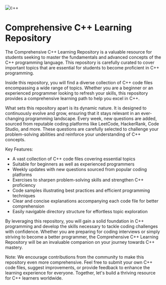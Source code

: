 ![c++](https://github.com/Shreyansh-saagar/Comprehensive_CPP_Learning/assets/92909979/e81d9c7c-6eed-4006-979e-c5c4f77f4f28)


# Comprehensive C++ Learning Repository

The Comprehensive C++ Learning Repository is a valuable resource for students seeking to master the fundamentals and advanced concepts of the C++ programming language. This repository is carefully curated to cover important topics that are essential for students to become proficient in C++ programming.

Inside this repository, you will find a diverse collection of C++ code files encompassing a wide range of topics. Whether you are a beginner or an experienced programmer looking to refresh your skills, this repository provides a comprehensive learning path to help you excel in C++.

What sets this repository apart is its dynamic nature. It is designed to continuously evolve and grow, ensuring that it stays relevant in an ever-changing programming landscape. Every week, new questions are added, sourced from reputable coding platforms like LeetCode, HackerRank, Code Studio, and more. These questions are carefully selected to challenge your problem-solving abilities and reinforce your understanding of C++ concepts.

Key Features:
- A vast collection of C++ code files covering essential topics
- Suitable for beginners as well as experienced programmers
- Weekly updates with new questions sourced from popular coding platforms
- Exercises to sharpen problem-solving skills and strengthen C++ proficiency
- Code samples illustrating best practices and efficient programming techniques
- Clear and concise explanations accompanying each code file for better comprehension
- Easily navigable directory structure for effortless topic exploration

By leveraging this repository, you will gain a solid foundation in C++ programming and develop the skills necessary to tackle coding challenges with confidence. Whether you are preparing for coding interviews or simply striving to become a better programmer, the Comprehensive C++ Learning Repository will be an invaluable companion on your journey towards C++ mastery.

Note: We encourage contributions from the community to make this repository even more comprehensive. Feel free to submit your own C++ code files, suggest improvements, or provide feedback to enhance the learning experience for everyone. Together, let's build a thriving resource for C++ learners worldwide.
